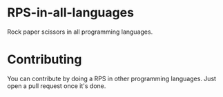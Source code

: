 # RPS-in-all-languages
Rock paper scissors in all programming languages.

# Contributing

You can contribute by doing a RPS in other programming languages. Just open a pull request once it's done.
